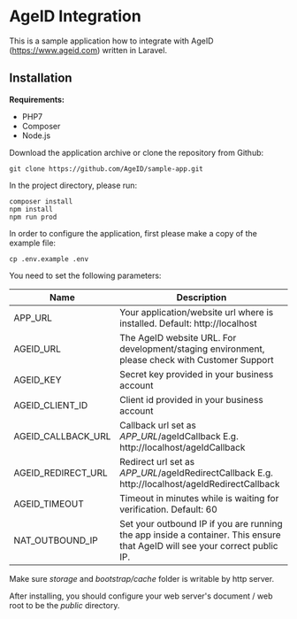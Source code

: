 AgeID Integration 
====

This is a sample application how to integrate with AgeID (https://www.ageid.com) written in Laravel.



Installation
---


__Requirements:__

* PHP7
* Composer
* Node.js 


Download the application archive or clone the repository from Github:

    git clone https://github.com/AgeID/sample-app.git
    

In the project directory, please run:

    composer install
    npm install
    npm run prod

In order to configure the application, first please make a copy of the example file:    

    cp .env.example .env

You need to set the following parameters:

| Name              | Description 
|---                |---     
|APP_URL            | Your application/website url where is installed. Default: http://localhost     
|AGEID_URL          | The AgeID website URL. For development/staging environment, please check with Customer Support 
|AGEID_KEY          | Secret key provided in your business account
|AGEID_CLIENT_ID    | Client id provided in your business account
|AGEID_CALLBACK_URL | Callback url set as _APP_URL_/ageIdCallback E.g. http://localhost/ageIdCallback
|AGEID_REDIRECT_URL | Redirect url set as _APP_URL_/ageIdRedirectCallback E.g. http://localhost/ageIdRedirectCallback
|AGEID_TIMEOUT      | Timeout in minutes while is waiting for verification. Default: 60
|NAT_OUTBOUND_IP      | Set your outbound IP if you are running the app inside a container. This ensure that AgeID will see your correct public IP.


    
Make sure _storage_ and _bootstrap/cache_ folder is writable by http server. 

After installing, you should configure your web server's document / web root to be the  _public_ directory. 